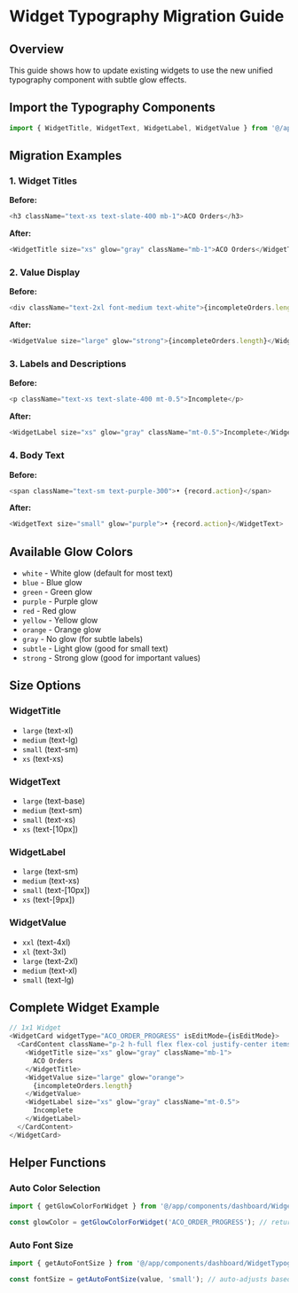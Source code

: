 # Widget Typography Migration Guide

## Overview
This guide shows how to update existing widgets to use the new unified typography component with subtle glow effects.

## Import the Typography Components

```typescript
import { WidgetTitle, WidgetText, WidgetLabel, WidgetValue } from '@/app/components/dashboard/WidgetTypography';
```

## Migration Examples

### 1. Widget Titles

**Before:**
```typescript
<h3 className="text-xs text-slate-400 mb-1">ACO Orders</h3>
```

**After:**
```typescript
<WidgetTitle size="xs" glow="gray" className="mb-1">ACO Orders</WidgetTitle>
```

### 2. Value Display

**Before:**
```typescript
<div className="text-2xl font-medium text-white">{incompleteOrders.length}</div>
```

**After:**
```typescript
<WidgetValue size="large" glow="strong">{incompleteOrders.length}</WidgetValue>
```

### 3. Labels and Descriptions

**Before:**
```typescript
<p className="text-xs text-slate-400 mt-0.5">Incomplete</p>
```

**After:**
```typescript
<WidgetLabel size="xs" glow="gray" className="mt-0.5">Incomplete</WidgetLabel>
```

### 4. Body Text

**Before:**
```typescript
<span className="text-sm text-purple-300">• {record.action}</span>
```

**After:**
```typescript
<WidgetText size="small" glow="purple">• {record.action}</WidgetText>
```

## Available Glow Colors

- `white` - White glow (default for most text)
- `blue` - Blue glow
- `green` - Green glow  
- `purple` - Purple glow
- `red` - Red glow
- `yellow` - Yellow glow
- `orange` - Orange glow
- `gray` - No glow (for subtle labels)
- `subtle` - Light glow (good for small text)
- `strong` - Strong glow (good for important values)

## Size Options

### WidgetTitle
- `large` (text-xl)
- `medium` (text-lg) 
- `small` (text-sm)
- `xs` (text-xs)

### WidgetText
- `large` (text-base)
- `medium` (text-sm)
- `small` (text-xs) 
- `xs` (text-[10px])

### WidgetLabel
- `large` (text-sm)
- `medium` (text-xs)
- `small` (text-[10px])
- `xs` (text-[9px])

### WidgetValue
- `xxl` (text-4xl)
- `xl` (text-3xl)
- `large` (text-2xl)
- `medium` (text-xl)
- `small` (text-lg)

## Complete Widget Example

```typescript
// 1x1 Widget
<WidgetCard widgetType="ACO_ORDER_PROGRESS" isEditMode={isEditMode}>
  <CardContent className="p-2 h-full flex flex-col justify-center items-center">
    <WidgetTitle size="xs" glow="gray" className="mb-1">
      ACO Orders
    </WidgetTitle>
    <WidgetValue size="large" glow="orange">
      {incompleteOrders.length}
    </WidgetValue>
    <WidgetLabel size="xs" glow="gray" className="mt-0.5">
      Incomplete
    </WidgetLabel>
  </CardContent>
</WidgetCard>
```

## Helper Functions

### Auto Color Selection
```typescript
import { getGlowColorForWidget } from '@/app/components/dashboard/WidgetTypography';

const glowColor = getGlowColorForWidget('ACO_ORDER_PROGRESS'); // returns 'orange'
```

### Auto Font Size
```typescript
import { getAutoFontSize } from '@/app/components/dashboard/WidgetTypography';

const fontSize = getAutoFontSize(value, 'small'); // auto-adjusts based on value
```